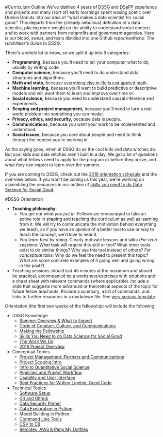 #Curriculum Outline
We've distilled 4 years of [DSSG](http://dssg.uchicago.edu/) and [DSaPP](http://dsapp.uchicago.edu/) experience and projects and many (sort of) early mornings spent waxing poetic over Dunkin Donuts into our idea of "what makes a data scientist for social good." This departs from the (already nebulous) definition of a data scientist, placing more weight on the ability to understand social context and to work with partners from nonprofits and government agencies. Here is our blood, sweat, and tears distilled into one Github repo/manifesto: *The Hitchhiker's Guide to DSSG*.

There's a whole lot to know, so we split it up into 8 categories: 
- **Programming,** because you'll need to tell your computer what to do, usually by writing code. 
- **Computer science,** because you'll need to do understand data structures and algorithms.  
- **Math and stats,** because [everything else in life is just applied math](https://xkcd.com/435/).
- **Machine learning,** because you'll want to build predictive or descriptive models and will want them to learn and improve over time or.
- **Social science,** because you need to understand causal inference and experiments.
- **Scoping and project management,** because you'll need to turn a real world problem into something you can model.   
- **Privacy, ethics, and security,** because data is people.
- **Communications,** because you want your work to be implemented and understood.
- **Social issues,** because you care about people and need to think through the context you're working in.


As the saying goes, when at DSSG do as the cool kids and data witches do. But cool kids and data witches aren't built in a day. We get a lot of questions about what fellows need to apply for the program or before they arrive, and what they can expect to learn over the summer. 

If you are coming to DSSG, check out the [2016 orientation schedule](https://docs.google.com/document/d/1Ubbc2sctElikVjUADeeo-MdYPmyi29xX1IqWKBTYR5M/edit?usp=sharing) and the overview below. If you won't be joining us this year, we're working on assembling the resources in our outline of [skills you need to do Data Science for Social Good](skills-you-need.md).

#DSSG Orientation

- **Teaching philosophy**:
   - *You get out what you put in.* Fellows are encouraged to take an active role in shaping and teaching the curriculum as well as learning from it. We will try to communicate the motivation behind everything we teach, so if you have an opinion of a better tool to use or way to teach the concept, we'd love to hear it.
   - *You learn best by doing.* Clearly motivate lessons and talks (*For tech sessions:* What task will require this skill or tool? What other tools exist to do similar things? Why use this tool instead of others? *For conceptual talks:* Why do we feel the need to present this topic? What are some concrete examples of it going well and going wrong in the past?)
- Teaching sessions should last 45 minutes at the maximum and should be practical, accompanied by a worksheet/exercises with solutions and a cheat sheet with relevant commands (where applicable). Include a slide that suggests more advanced or theoretical aspects of the topic for future fellow teachouts. Provide a summary, a list of commands, and links to further resources in a markdown file. See [very serious template](tech-tutorials/tutorialtemplate/).

Orientation (the first two weeks of the fellowship) will include the following:
- DSSG Knowledge
    - [Summer Overview & What to Expect](dssg-knowledge/logistics)
    - [Code of Conduct, Culture, and Communications](dssg-knowledge/logistics)
    - [Making the Fellowship](dssg-knowledge/makingthefellowship)
    - [Skills You Need to do Data Science for Social Good](dssg-knowledge/skillsyouneed)
    - [The Work We Do](dssg-knowledge/workwedo)
    - [2016 Project Overview](dssg-knowledge/projectoverview)
- Conceptual Topics
    - [Project Management: Partners and Communications](dssg-knowledge/projectmanagement)
    - [Project Scoping Intro](dssg-knowledge/projectscoping)
    - [Intro to Quantitative Social Science](dssg-knowledge/quantsocialscience/)
    - [Pipelines and Project Workflow](dssg-knowledge/pipelines)
    - [Usability and User Interface](tech-tutorials/usabilityandinterfaces/)
    - [Best Practices for Writing Legible, Good Code](dssg-knowledge/bestpractices/)
- Technical Topics
    - [Software Setup](tech-tutorials/softwaresetup)
    - [Git and Github](tech-tutorials/gitandgithub)
    - [Data Security Primer](tech-tutorials/datasecurityprimer)
    - [Data Exploration in Python](tech-tutorials/dataexplorationpython)
    - Model Building in Python
    - [Command Line Tools](tech-tutorials/commandlinetools)
    - [CSV to DB](tech-tutorials/csvtodb)
    - [Remotes, AWS & Pimp My Dotfiles](tech-tutorials/pimpmydotfiles/)
